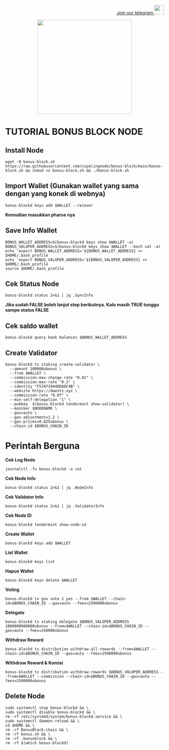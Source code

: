 <p style="font-size:14px" align="right">
<a href="https://t.me/autosultan_group" target="_blank">Join our telegram <img src="https://user-images.githubusercontent.com/50621007/183283867-56b4d69f-bc6e-4939-b00a-72aa019d1aea.png" width="30"/></a>
</p>
<p align="center">
  <img height="300" height="auto" src="https://user-images.githubusercontent.com/109174478/209359981-dc19b4bf-854d-4a2a-b803-2547a7fa43f2.jpg">
</p>

# TUTORIAL BONUS BLOCK NODE

## Install Node
```
wget -O bonus-block.sh https://raw.githubusercontent.com/sipalingnode/bonus-block/main/bonus-block.sh && chmod +x bonus-block.sh && ./bonus-block.sh
```
## Import Wallet (Gunakan wallet yang sama dengan yang konek di webnya)
```
bonus-blockd keys add $WALLET --recover
```
**Kemudian masukkan pharse nya**
## Save Info Wallet
```
BONUS_WALLET_ADDRESS=$(bonus-blockd keys show $WALLET -a)
BONUS_VALOPER_ADDRESS=$(bonus-blockd keys show $WALLET --bech val -a)
echo 'export BONUS_WALLET_ADDRESS='${BONUS_WALLET_ADDRESS} >> $HOME/.bash_profile
echo 'export BONUS_VALOPER_ADDRESS='${BONUS_VALOPER_ADDRESS} >> $HOME/.bash_profile
source $HOME/.bash_profile
```
## Cek Status Node
```
bonus-blockd status 2>&1 | jq .SyncInfo
```
**Jika sudah FALSE boleh lanjut step berikutnya. Kalo masih TRUE tunggu sampe status FALSE**
## Cek saldo wallet
```
bonus-blockd query bank balances $BONUS_WALLET_ADDRESS
```
## Create Validator
```
bonus-blockd tx staking create-validator \
  --amount 100000ubonus \
  --from $WALLET \
  --commission-max-change-rate "0.01" \
  --commission-max-rate "0.2" \
  --identity "F57A71944DDA8C4B" \
  --website https://dwentz.xyz \
  --commission-rate "0.07" \
  --min-self-delegation "1" \
  --pubkey  $(bonus-blockd tendermint show-validator) \
  --moniker $NODENAME \
  --gas=auto \
  --gas-adjustment=1.2 \
  --gas-prices=0.025ubonus \
  --chain-id $BONUS_CHAIN_ID
 ```
 
# Perintah Berguna
**Cek Log Node**
```
journalctl -fu bonus-blockd -o cat
```
**Cek Node Info**
```
bonus-blockd status 2>&1 | jq .NodeInfo
```
**Cek Validator Info**
```
bonus-blockd status 2>&1 | jq .ValidatorInfo
```
**Cek Node ID**
```
bonus-blockd tendermint show-node-id
```
**Create Wallet**
```
bonus-blockd keys add $WALLET
```
**List Wallet**
```
bonus-blockd keys list
```
**Hapus Wallet**
```
bonus-blockd keys delete $WALLET
```
**Voting**
```
bonus-blockd tx gov vote 1 yes --from $WALLET --chain-id=$BONUS_CHAIN_ID --gas=auto --fees=2500000ubonus
```
**Delegate**
```
bonus-blockd tx staking delegate $BONUS_VALOPER_ADDRESS 1000000000000ubonus --from=$WALLET --chain-id=$BONUS_CHAIN_ID --gas=auto --fees=250000ubonus
```
**Withdraw Reward**
```
bonus-blockd tx distribution withdraw-all-rewards --from=$WALLET --chain-id=$BONUS_CHAIN_ID --gas=auto --fees=2500000ubonus
```
**Withdraw Reward & Komisi**
```
bonus-blockd tx distribution withdraw-rewards $BONUS_VALOPER_ADDRESS --from=$WALLET --commission --chain-id=$BONUS_CHAIN_ID --gas=auto --fees=2500000ubonus
```
## Delete Node
```
sudo systemctl stop bonus-blockd && \
sudo systemctl disable bonus-blockd && \
rm -rf /etc/systemd/system/bonus-blockd.service && \
sudo systemctl daemon-reload && \
cd $HOME && \
rm -rf BonusBlock-chain && \
rm -rf bonus.sh && \
rm -rf .bonusblock && \
rm -rf $(which bonus-blockd)
```
